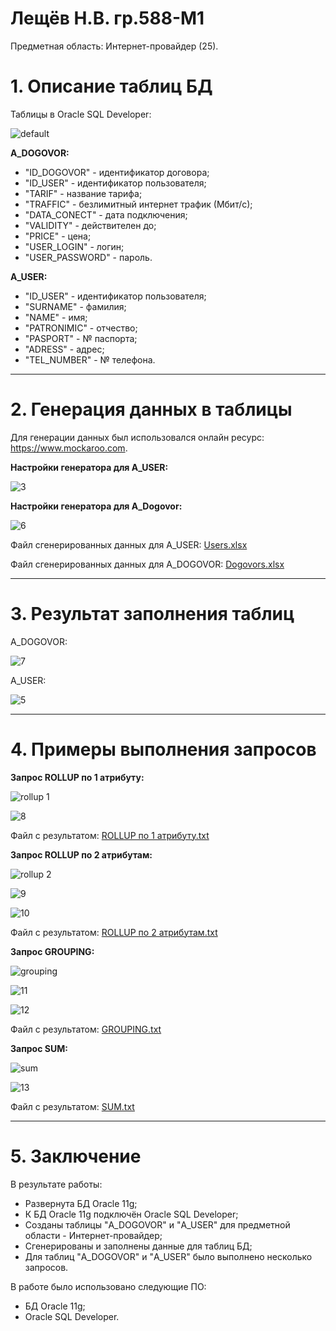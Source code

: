 # Лещёв Н.В.  гр.588-М1
Предметная область:  Интернет-провайдер (25).

# 1. Описание таблиц БД
Таблицы в Oracle SQL Developer:

![default](https://user-images.githubusercontent.com/18438169/49075062-a2674e80-f268-11e8-866b-126948a8f1b9.PNG)

**A_DOGOVOR:**

* "ID_DOGOVOR" - идентификатор договора;
* "ID_USER" - идентификатор пользователя;
* "TARIF" - название тарифа;
* "TRAFFIC" - безлимитный интернет трафик (Мбит/с);
* "DATA_CONECT" - дата подключения;
* "VALIDITY" - действителен до;
* "PRICE" - цена;
* "USER_LOGIN" - логин;
* "USER_PASSWORD" - пароль.

**A_USER:**

* "ID_USER" - идентификатор пользователя;
* "SURNAME" - фамилия;
* "NAME" - имя;
* "PATRONIMIC" - отчество;
* "PASPORT" - № паспорта;
* "ADRESS" - адрес;
* "TEL_NUMBER" - № телефона.
___

# 2. Генерация данных в таблицы
Для генерации данных был использовался онлайн ресурс: https://www.mockaroo.com.

**Настройки генератора для A_USER:**

![3](https://user-images.githubusercontent.com/18438169/49077300-8023ff80-f26d-11e8-8919-10155e4bcbb9.PNG)

**Настройки генератора для A_Dogovor:**

![6](https://user-images.githubusercontent.com/18438169/49077372-b1043480-f26d-11e8-83cf-202a6a14d5b5.PNG)

Файл сгенерированных данных для A_USER:
[Users.xlsx](https://github.com/Fenrik/Leshchev-Nikita/files/2619567/Users.xlsx)

Файл сгенерированных данных для A_DOGOVOR:
[Dogovors.xlsx](https://github.com/Fenrik/Leshchev-Nikita/files/2619576/Dogovors.xlsx)
___

# 3. Результат заполнения таблиц

A_DOGOVOR:

![7](https://user-images.githubusercontent.com/18438169/49077804-d5144580-f26e-11e8-81d2-ed05f14bd070.PNG)

A_USER:

![5](https://user-images.githubusercontent.com/18438169/49077809-d80f3600-f26e-11e8-9d8e-4e02fbeb0a8b.PNG)
___

# 4. Примеры выполнения запросов

**Запрос ROLLUP по 1 атрибуту:**

![rollup 1](https://user-images.githubusercontent.com/18438169/49078054-929f3880-f26f-11e8-9a4f-2f3b491c3012.PNG)

![8](https://user-images.githubusercontent.com/18438169/49078071-9af77380-f26f-11e8-9ee7-73564a2a9799.PNG)

Файл с результатом: 
[ROLLUP по 1 атрибуту.txt](https://github.com/Fenrik/Leshchev-Nikita/files/2619614/ROLLUP.1.txt)

**Запрос ROLLUP по 2 атрибутам:**

![rollup 2](https://user-images.githubusercontent.com/18438169/49078230-093c3600-f270-11e8-96fe-2ffa7ad2380a.PNG)

![9](https://user-images.githubusercontent.com/18438169/49078239-0f321700-f270-11e8-8166-91b2b504adc3.PNG)

![10](https://user-images.githubusercontent.com/18438169/49078241-10634400-f270-11e8-9cc2-7f263531fc81.PNG)

Файл с результатом: 
[ROLLUP по 2 атрибутам.txt](https://github.com/Fenrik/Leshchev-Nikita/files/2619622/ROLLUP.2.txt)

**Запрос GROUPING:**

![grouping](https://user-images.githubusercontent.com/18438169/49078323-4ef8fe80-f270-11e8-93fd-d5cd85385b1e.PNG)

![11](https://user-images.githubusercontent.com/18438169/49078332-54eedf80-f270-11e8-900f-7ff61daee29e.PNG)

![12](https://user-images.githubusercontent.com/18438169/49078337-56b8a300-f270-11e8-8dc7-a9a0f5255685.PNG)

Файл с результатом: 
[GROUPING.txt](https://github.com/Fenrik/Leshchev-Nikita/files/2619627/GROUPING.txt)

**Запрос SUM:**

![sum](https://user-images.githubusercontent.com/18438169/49078352-5f10de00-f270-11e8-8cb3-26827722d92f.PNG)

![13](https://user-images.githubusercontent.com/18438169/49078358-61733800-f270-11e8-9875-20fb18cbbd19.PNG)

Файл с результатом: 
[SUM.txt](https://github.com/Fenrik/Leshchev-Nikita/files/2619629/SUM.txt)
___

# 5. Заключение

В результате работы:

* Развернута БД Oracle 11g;
* К БД Oracle 11g подключён Oracle SQL Developer;
* Созданы таблицы "A_DOGOVOR" и "A_USER" для предметной области - Интернет-провайдер;
* Сгенерированы и заполнены данные для таблиц БД; 
* Для таблиц "A_DOGOVOR" и "A_USER" было выполнено несколько запросов.

В работе было использовано следующие ПО:

* БД Oracle 11g;
* Oracle SQL Developer.

